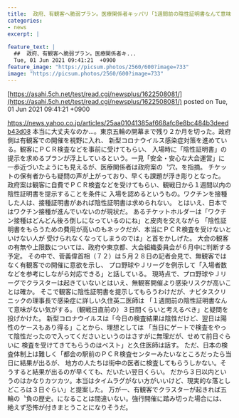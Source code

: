 ```yaml
---
title:  政府、有観客へ脆弱プラン。医療関係者キッパリ「1週間前の陰性証明書なんて意味がない」  
categories:
- news
excerpt: |
  
feature_text: |
  ##  政府、有観客へ脆弱プラン。医療関係者キ...
  Tue, 01 Jun 2021 09:41:21  +0900
feature_image: "https://picsum.photos/2560/600?image=733"
image: "https://picsum.photos/2560/600?image=733"
---
```


[https://asahi.5ch.net/test/read.cgi/newsplus/1622508081/](https://asahi.5ch.net/test/read.cgi/newsplus/1622508081/)
posted on Tue, 01 Jun 2021 09:41:21  +0900

<!--more-->

https://news.yahoo.co.jp/articles/25aa01041385af668afc8e8bc484b3deedb43d08 本当に大丈夫なのか…。東京五輪の開幕まで残り２か月を切った。政府側は有観客での開催を視野に入れ、 新型コロナウイルス感染症対策を進めている。観客にＰＣＲ検査などを事前に受けてもらい、 入場時に「陰性証明書」の提示を求めるプランが浮上しているという。一見「安全・安心な大会運営」に 一歩近づいたようにも見えるが、医療関係者は政府案の〝穴〟を指摘。 チケットの保有者からも疑問の声が上がっており、早くも課題が浮き彫りとなった。 政府案は観客に自費でＰＣＲ検査などを受けてもらい、観戦日から１週間以内の陰性証明書を提示することを条件に 入場を認めるというもの。ワクチンを接種した人は、接種証明書があれば陰性証明書は求められない。 とはいえ、日本ではワクチン接種が進んでいないのが現状だ。 あるチケットホルダーは「ワクチン接種はどんどん後ろ倒しになっているのにね」と皮肉を交えながら 「陰性証明書をもらうための費用が高いのもネックだが、本当にＰＣＲ検査を受けないといけない人が 受けられなくなってしまうのでは」と首をかしげた。 大会の観客の有無や上限数については、政府や東京都、大会組織委員会が６月中に判断する予定。 その中で、菅義偉首相（７２）は５月２８日の記者会見で、無観客ではなく有観客での開催に意欲を示し、 プロ野球やＪリーグを例示して「入場者数などを参考にしながら対応できる」と話している。 現時点で、プロ野球やＪリーグでクラスターは起きていないとはいえ、無観客開催より感染リスクが高いことは確か。 そこで観客に陰性証明書を提示してもらうわけだが、ナビタスクリニックの理事長で感染症に詳しい久住英二医師は 「１週間前の陰性証明書なんて意味がない気がする。（観戦日直前の）３日間くらいと考えるべき」と疑問を投げかけた。 新型コロナウイルスは「今日の検査結果は陰性だけど、翌日は陽性のケースもあり得る」ことから、理想としては 「当日にゲートで検査をやって陰性だったので入ってくださいというのはさすがに無理だが、せめて前日ぐらいに 検査を受けてきてもらうのはベスト」と久住医師は話す。 ただ、日本の検査体制上は難しく「都会の駅前のＰＣＲ検査センターみたいなところだったら当日に結果が出るが、 地方の人たちは街中の医者に検査してもらうしかない。そうすると結果が出るのが早くても、だいたい翌日くらい。 だから３日以内というのはかなりカツカツ。本当はタイムラグがない方がいいけど、現実的な落としどころは３日ぐらい」と提案した。 万が一、有観客でクラスターが起きれば五輪の〝負の歴史〟になることは間違いない。強行開催に踏み切った場合には、 絶えず恐怖が付きまとうことになりそうだ。

